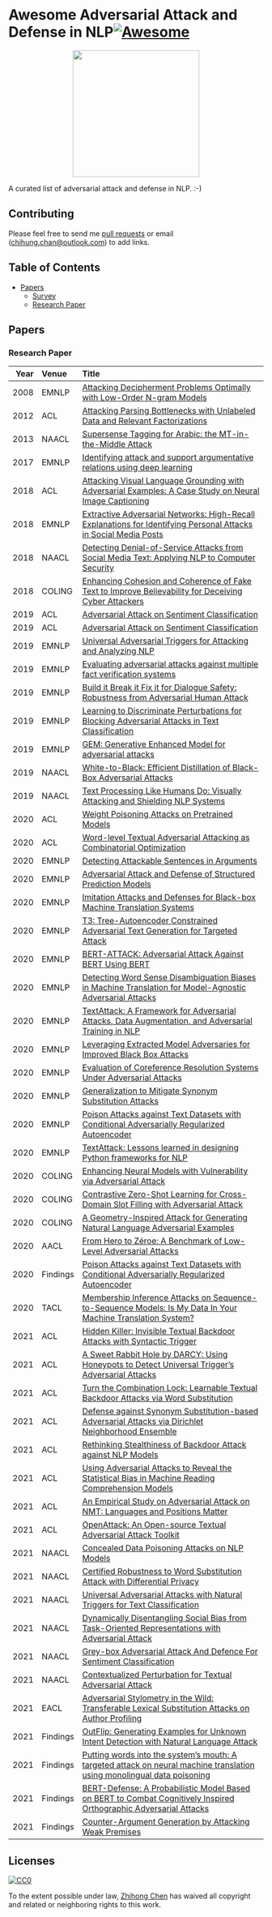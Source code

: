 # Awesome Adversarial Attack and Defense in NLP[![Awesome](https://awesome.re/badge.svg)](https://awesome.re)

<p align="center">
  <img width="250" src="https://camo.githubusercontent.com/1131548cf666e1150ebd2a52f44776d539f06324/68747470733a2f2f63646e2e7261776769742e636f6d2f73696e647265736f726875732f617765736f6d652f6d61737465722f6d656469612f6c6f676f2e737667" "Awesome!">
</p>

A curated list of adversarial attack and defense in NLP. :-)

## Contributing
Please feel free to send me [pull requests](https://github.com/zhjohnchan/awesome-adversarial-attack-and-defense-in-nlp/pulls) or email (chihung.chan@outlook.com) to add links.

## Table of Contents
- [Papers](#papers)
  - [Survey](#survey)
  - [Research Paper](#research-paper)

## Papers
### Research Paper
|   Year | Venue    | Title                                                                                                                                                                         |
|-------:|:---------|:------------------------------------------------------------------------------------------------------------------------------------------------------------------------------|
|   2008 | EMNLP    | [Attacking Decipherment Problems Optimally with Low-Order N-gram Models](https://aclanthology.org/D08-1085.pdf)                                                               |
|   2012 | ACL      | [Attacking Parsing Bottlenecks with Unlabeled Data and Relevant Factorizations](https://aclanthology.org/P12-1081.pdf)                                                        |
|   2013 | NAACL    | [Supersense Tagging for Arabic: the MT-in-the-Middle Attack](https://aclanthology.org/N13-1076.pdf)                                                                           |
|   2017 | EMNLP    | [Identifying attack and support argumentative relations using deep learning](https://aclanthology.org/D17-1144.pdf)                                                           |
|   2018 | ACL      | [Attacking Visual Language Grounding with Adversarial Examples: A Case Study on Neural Image Captioning](https://aclanthology.org/P18-1241.pdf)                               |
|   2018 | EMNLP    | [Extractive Adversarial Networks: High-Recall Explanations for Identifying Personal Attacks in Social Media Posts](https://aclanthology.org/D18-1386.pdf)                     |
|   2018 | NAACL    | [Detecting Denial-of-Service Attacks from Social Media Text: Applying NLP to Computer Security](https://aclanthology.org/N18-1147.pdf)                                        |
|   2018 | COLING   | [Enhancing Cohesion and Coherence of Fake Text to Improve Believability for Deceiving Cyber Attackers](https://aclanthology.org/W18-4104.pdf)                                 |
|   2019 | ACL      | [Adversarial Attack on Sentiment Classification](https://aclanthology.org/W19-3653.pdf)                                                                                       |
|   2019 | ACL      | [Adversarial Attack on Sentiment Classification](https://aclanthology.org/W19-4824.pdf)                                                                                       |
|   2019 | EMNLP    | [Universal Adversarial Triggers for Attacking and Analyzing NLP](https://aclanthology.org/D19-1221.pdf)                                                                       |
|   2019 | EMNLP    | [Evaluating adversarial attacks against multiple fact verification systems](https://aclanthology.org/D19-1292.pdf)                                                            |
|   2019 | EMNLP    | [Build it Break it Fix it for Dialogue Safety: Robustness from Adversarial Human Attack](https://aclanthology.org/D19-1461.pdf)                                               |
|   2019 | EMNLP    | [Learning to Discriminate Perturbations for Blocking Adversarial Attacks in Text Classification](https://aclanthology.org/D19-1496.pdf)                                       |
|   2019 | EMNLP    | [GEM: Generative Enhanced Model for adversarial attacks](https://aclanthology.org/D19-6604.pdf)                                                                               |
|   2019 | NAACL    | [White-to-Black: Efficient Distillation of Black-Box Adversarial Attacks](https://aclanthology.org/N19-1139.pdf)                                                              |
|   2019 | NAACL    | [Text Processing Like Humans Do: Visually Attacking and Shielding NLP Systems](https://aclanthology.org/N19-1165.pdf)                                                         |
|   2020 | ACL      | [Weight Poisoning Attacks on Pretrained Models](https://aclanthology.org/2020.acl-main.249.pdf)                                                                               |
|   2020 | ACL      | [Word-level Textual Adversarial Attacking as Combinatorial Optimization](https://aclanthology.org/2020.acl-main.540.pdf)                                                      |
|   2020 | EMNLP    | [Detecting Attackable Sentences in Arguments](https://aclanthology.org/2020.emnlp-main.1.pdf)                                                                                 |
|   2020 | EMNLP    | [Adversarial Attack and Defense of Structured Prediction Models](https://aclanthology.org/2020.emnlp-main.182.pdf)                                                            |
|   2020 | EMNLP    | [Imitation Attacks and Defenses for Black-box Machine Translation Systems](https://aclanthology.org/2020.emnlp-main.446.pdf)                                                  |
|   2020 | EMNLP    | [T3: Tree-Autoencoder Constrained Adversarial Text Generation for Targeted Attack](https://aclanthology.org/2020.emnlp-main.495.pdf)                                          |
|   2020 | EMNLP    | [BERT-ATTACK: Adversarial Attack Against BERT Using BERT](https://aclanthology.org/2020.emnlp-main.500.pdf)                                                                   |
|   2020 | EMNLP    | [Detecting Word Sense Disambiguation Biases in Machine Translation for Model-Agnostic Adversarial Attacks](https://aclanthology.org/2020.emnlp-main.616.pdf)                  |
|   2020 | EMNLP    | [TextAttack: A Framework for Adversarial Attacks, Data Augmentation, and Adversarial Training in NLP](https://aclanthology.org/2020.emnlp-demos.16.pdf)                       |
|   2020 | EMNLP    | [Leveraging Extracted Model Adversaries for Improved Black Box Attacks](https://aclanthology.org/2020.blackboxnlp-1.6.pdf)                                                    |
|   2020 | EMNLP    | [Evaluation of Coreference Resolution Systems Under Adversarial Attacks](https://aclanthology.org/2020.codi-1.16.pdf)                                                         |
|   2020 | EMNLP    | [Generalization to Mitigate Synonym Substitution Attacks](https://aclanthology.org/2020.deelio-1.3.pdf)                                                                       |
|   2020 | EMNLP    | [Poison Attacks against Text Datasets with Conditional Adversarially Regularized Autoencoder](https://aclanthology.org/2020.findings-emnlp.373.pdf)                           |
|   2020 | EMNLP    | [TextAttack: Lessons learned in designing Python frameworks for NLP](https://aclanthology.org/2020.nlposs-1.18.pdf)                                                           |
|   2020 | COLING   | [Enhancing Neural Models with Vulnerability via Adversarial Attack](https://aclanthology.org/2020.coling-main.98.pdf)                                                         |
|   2020 | COLING   | [Contrastive Zero-Shot Learning for Cross-Domain Slot Filling with Adversarial Attack](https://aclanthology.org/2020.coling-main.126.pdf)                                     |
|   2020 | COLING   | [A Geometry-Inspired Attack for Generating Natural Language Adversarial Examples](https://aclanthology.org/2020.coling-main.585.pdf)                                          |
|   2020 | AACL     | [From Hero to Zéroe: A Benchmark of Low-Level Adversarial Attacks](https://aclanthology.org/2020.aacl-main.79.pdf)                                                            |
|   2020 | Findings | [Poison Attacks against Text Datasets with Conditional Adversarially Regularized Autoencoder](https://aclanthology.org/2020.findings-emnlp.373.pdf)                           |
|   2020 | TACL     | [Membership Inference Attacks on Sequence-to-Sequence Models: Is My Data In Your Machine Translation System?](https://aclanthology.org/2020.tacl-1.4.pdf)                     |
|   2021 | ACL      | [Hidden Killer: Invisible Textual Backdoor Attacks with Syntactic Trigger](https://aclanthology.org/2021.acl-long.37.pdf)                                                     |
|   2021 | ACL      | [A Sweet Rabbit Hole by DARCY: Using Honeypots to Detect Universal Trigger’s Adversarial Attacks](https://aclanthology.org/2021.acl-long.296.pdf)                             |
|   2021 | ACL      | [Turn the Combination Lock: Learnable Textual Backdoor Attacks via Word Substitution](https://aclanthology.org/2021.acl-long.377.pdf)                                         |
|   2021 | ACL      | [Defense against Synonym Substitution-based Adversarial Attacks via Dirichlet Neighborhood Ensemble](https://aclanthology.org/2021.acl-long.426.pdf)                          |
|   2021 | ACL      | [Rethinking Stealthiness of Backdoor Attack against NLP Models](https://aclanthology.org/2021.acl-long.431.pdf)                                                               |
|   2021 | ACL      | [Using Adversarial Attacks to Reveal the Statistical Bias in Machine Reading Comprehension Models](https://aclanthology.org/2021.acl-short.43.pdf)                            |
|   2021 | ACL      | [An Empirical Study on Adversarial Attack on NMT: Languages and Positions Matter](https://aclanthology.org/2021.acl-short.58.pdf)                                             |
|   2021 | ACL      | [OpenAttack: An Open-source Textual Adversarial Attack Toolkit](https://aclanthology.org/2021.acl-demo.43.pdf)                                                                |
|   2021 | NAACL    | [Concealed Data Poisoning Attacks on NLP Models](https://aclanthology.org/2021.naacl-main.13.pdf)                                                                             |
|   2021 | NAACL    | [Certified Robustness to Word Substitution Attack with Differential Privacy](https://aclanthology.org/2021.naacl-main.87.pdf)                                                 |
|   2021 | NAACL    | [Universal Adversarial Attacks with Natural Triggers for Text Classification](https://aclanthology.org/2021.naacl-main.291.pdf)                                               |
|   2021 | NAACL    | [Dynamically Disentangling Social Bias from Task-Oriented Representations with Adversarial Attack](https://aclanthology.org/2021.naacl-main.293.pdf)                          |
|   2021 | NAACL    | [Grey-box Adversarial Attack And Defence For Sentiment Classification](https://aclanthology.org/2021.naacl-main.321.pdf)                                                      |
|   2021 | NAACL    | [Contextualized Perturbation for Textual Adversarial Attack](https://aclanthology.org/2021.naacl-main.400.pdf)                                                                |
|   2021 | EACL     | [Adversarial Stylometry in the Wild: Transferable Lexical Substitution Attacks on Author Profiling](https://aclanthology.org/2021.eacl-main.203.pdf)                          |
|   2021 | Findings | [OutFlip: Generating Examples for Unknown Intent Detection with Natural Language Attack](https://aclanthology.org/2021.findings-acl.45.pdf)                                   |
|   2021 | Findings | [Putting words into the system’s mouth: A targeted attack on neural machine translation using monolingual data poisoning](https://aclanthology.org/2021.findings-acl.127.pdf) |
|   2021 | Findings | [BERT-Defense: A Probabilistic Model Based on BERT to Combat Cognitively Inspired Orthographic Adversarial Attacks](https://aclanthology.org/2021.findings-acl.141.pdf)       |
|   2021 | Findings | [Counter-Argument Generation by Attacking Weak Premises](https://aclanthology.org/2021.findings-acl.159.pdf)                                                                  |

## Licenses

[![CC0](http://i.creativecommons.org/p/zero/1.0/88x31.png)](http://creativecommons.org/publicdomain/zero/1.0/)

To the extent possible under law, [Zhihong Chen](https://github.com/zhjohnchan) has waived all copyright and related or neighboring rights to this work.

